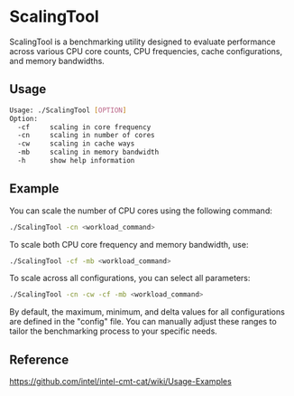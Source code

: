 # ScalingTool

ScalingTool is a benchmarking utility designed to evaluate performance across various CPU core counts, CPU frequencies, cache configurations, and memory bandwidths.

## Usage

```bash
Usage: ./ScalingTool [OPTION]
Option:
  -cf     scaling in core frequency
  -cn     scaling in number of cores
  -cw     scaling in cache ways
  -mb     scaling in memory bandwidth
  -h      show help information
```

## Example
You can scale the number of CPU cores using the following command:

```bash
./ScalingTool -cn <workload_command>
```

To scale both CPU core frequency and memory bandwidth, use:

```bash
./ScalingTool -cf -mb <workload_command>
```

To scale across all configurations, you can select all parameters:

```bash
./ScalingTool -cn -cw -cf -mb <workload_command>
```

By default, the maximum, minimum, and delta values for all configurations are defined in the "config" file. You can manually adjust these ranges to tailor the benchmarking process to your specific needs.

## Reference

https://github.com/intel/intel-cmt-cat/wiki/Usage-Examples
